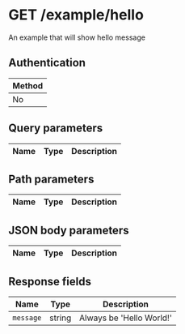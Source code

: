 # GET /example/hello

An example that will show hello message

## Authentication

|Method|
|-|
|No|

## Query parameters

|Name|Type|Description|
|-|-|-|

## Path parameters

|Name|Type|Description|
|-|-|-|

## JSON body parameters

|Name|Type|Description|
|-|-|-|

## Response fields

|Name|Type|Description|
|-|-|-|
|`message`|string|Always be 'Hello World!'|
